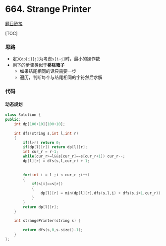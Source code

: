 # 664. Strange Printer

[题目链接](https://leetcode.com/problems/strange-printer/)

[TOC]

### 思路
* 定义`dp[i][j]`为考虑`s[i~j]`时，最小的操作数
* 剩下的步骤类似于**移除箱子**
    * 如果结尾相同的话只需要一步
    * 遍历，判断每个与结尾相同的字符然后求解


### 代码

#### 动态规划

```cpp
class Solution {
public:
    int dp[100+10][100+10];
    
    int dfs(string s,int l,int r)
    {
        if(l>r) return 0;
        if(dp[l][r]) return dp[l][r];
        int cur_r = r-1;
        while(cur_r>=l&&s[cur_r]==s[cur_r+1]) cur_r--;
        dp[l][r] = dfs(s,l,cur_r) + 1;
        
        
        for(int i = l ;i < cur_r ;i++)
        {
            if(s[i]==s[r])
            {
                dp[l][r] = min(dp[l][r],dfs(s,l,i) + dfs(s,i+1,cur_r));
            }
        }
        return dp[l][r];
    }
    
    int strangePrinter(string s) {
        
        return dfs(s,0,s.size()-1);
    }
};
```

